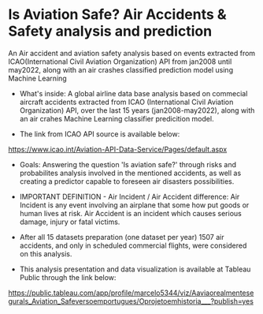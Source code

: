 # Is Aviation Safe? Air Accidents & Safety analysis and prediction
 An Air accident and aviation safety analysis based on events extracted  from ICAO(International Civil Aviation Organization) API from jan2008 until may2022, along with an air crashes classified prediction model using  Machine Learning

*  What's inside: A global airline data base analysis  based on commecial aircraft accidents extracted from ICAO (International Civil Aviation Organization) API, over the last 15 years (jan2008-may2022), along with an air crahes Machine Learning classifier predicition model.

* The link from ICAO API source is available below:

https://www.icao.int/Aviation-API-Data-Service/Pages/default.aspx


* Goals: Answering the question 'Is aviation safe?' through risks and probabilites analysis involved in the mentioned accidents, as well as creating a predictor capable to foreseen air disasters possibilities.

* IMPORTANT DEFINITION - Air Incident / Air Accident difference: Air Incident is any event involving an airplane that some how put goods or human lives at risk. Air Accident is an incident which causes serious damage, injury or fatal victims.

* After all 15 datasets preparation (one dataset per year) 1507 air accidents, and only in scheduled commercial flights,  were considered on this analysis.

* This analysis presentation and data visualization is available at Tableau Public through the link below:

https://public.tableau.com/app/profile/marcelo5344/viz/AaviaorealmenteseguraIs_Aviation_Safeversoemportugues/Oprojetoemhistoria___?publish=yes
